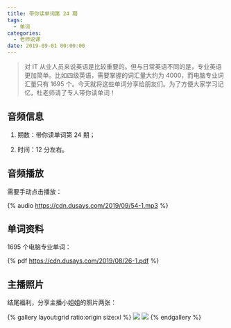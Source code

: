 ```yaml
---
title: 带你读单词第 24 期
tags:
  - 单词
categories:
  - 老师说课
date: 2019-09-01 00:00:00
---
```


> 对 IT 从业人员来说英语是比较重要的。但与日常英语不同的是，专业英语更加简单。比如四级英语，需要掌握的词汇量大约为 4000，而电脑专业词汇量只有 1695 个。今天就将这些单词分享给朋友们。为了方便大家学习记忆，杜老师请了专人带你读单词！

<!-- more -->

## 音频信息

1. 期数：带你读单词第 24 期；

2. 时间：12 分左右。

## 音频播放

需要手动点击播放：

{% audio https://cdn.dusays.com/2019/09/54-1.mp3 %}

## 单词资料

1695 个电脑专业单词：

{% pdf https://cdn.dusays.com/2019/08/26-1.pdf %}

## 主播照片

结尾福利，分享主播小姐姐的照片两张：

{% gallery layout:grid ratio:origin size:xl %}
![](https://cdn.dusays.com/2019/09/54-1.jpg)
![](https://cdn.dusays.com/2019/09/54-2.jpg)
{% endgallery %}